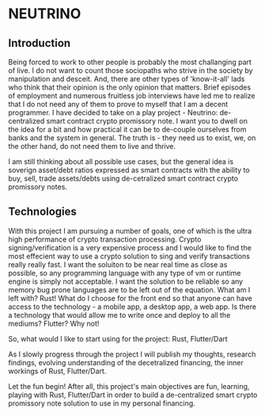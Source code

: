 # NEUTRINO

## Introduction
Being forced to work to other people is probably the most challanging part of live. I do not want to count those sociopaths who strive in the society by manipulation and desceit. And, there are other types of 'know-it-all' lads who think that their opinion is the only opinion that matters. Brief episodes of employment and numerous fruitless job interviews have led me to realize that I do not need any of them to prove to myself that I am a decent programmer. I have decided to take on a play project - Neutrino: de-centralized smart contract crypto promissory note. I want you to dwell on the idea for a bit and how practical it can be to de-couple ourselves from banks and the system in general. The truth is - they need us to exist, we, on the other hand, do not need them to live and thrive.

I am still thinking about all possible use cases, but the general idea is soverign asset/debt ratios expressed as smart contracts with the ability to buy, sell, trade assets/debts using de-cetralized smart contract crypto promissory notes.

## Technologies
With this project I am pursuing a number of goals, one of which is the ultra high performance of crypto transaction processing. Crypto signing/verification is a very expensive process and I would like to find the most effecient way to use a crypto solution to sing and verify transactions really really fast. I want the soluiton to be near real time as close as possible, so any programming language with any type of vm or runtime engine is simply not acceptable. I want the solution to be reliable so any memory bug prone languages are to be left out of the equation. What am I left with? Rust! What do I choose for the front end so that anyone can have access to the technology - a mobile app, a desktop app, a web app. Is there a technology that would allow me to write once and deploy to all the mediums? Flutter? Why not!

So, what would I like to start using for the project: Rust, Flutter/Dart

As I slowly progress through the project I will publish my thoughts, research findings, evolving understanding of the decetralized financing, the inner workings of Rust, Flutter/Dart.

Let the fun begin! After all, this project's main objectives are fun, learning, playing with Rust, Flutter/Dart in order to build a de-centralized smart crypto promissory note solution to use in my personal financing.
